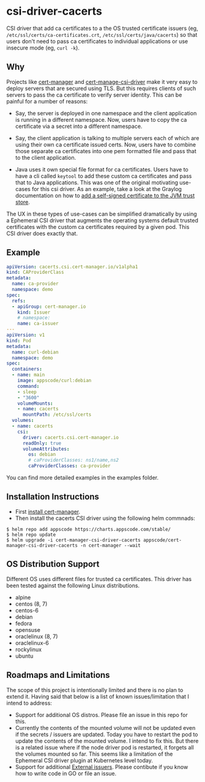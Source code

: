 # csi-driver-cacerts

CSI driver that add ca certificates to a the OS trusted certificate issuers (eg, `/etc/ssl/certs/ca-certificates.crt`, `/etc/ssl/certs/java/cacerts`) so that users don't need to pass ca certificates to individual applications or use insecure mode (eg, `curl -k`).

## Why

Projects like [cert-manager](https://github.com/jetstack/cert-manager) and [cert-manage-csi-driver](https://github.com/cert-manager/csi-driver) make it very easy to deploy servers that are secured using TLS. But this requires clients of such servers to pass the ca certificate to verify server identity. This can be painful for a number of reasons:

- Say, the server is deployed in one namespace and the client application is running in a different namespace. Now, users have to copy the ca certificate via a secret into a different namespace.

- Say, the client application is talking to multiple servers each of which are using their own ca certificate issued certs. Now, users have to combine those separate ca certificates into one pem formatted file and pass that to the client application.

- Java uses it own special file format for ca certificates. Users have to have a cli called `keytool` to add these custom ca certificates and pass that to Java applications. This was one of the original motivating use-cases for this csi driver. As an example, take a look at the Graylog documentation on how to [add a self-signed certificate to the JVM trust store](https://archivedocs.graylog.org/en/2.4/pages/configuration/https.html#adding-a-self-signed-certificate-to-the-jvm-trust-store).

The UX in these types of use-cases can be simplified dramatically by using a Ephemeral CSI driver that augments the operating systems default trusted certificates with the custom ca certificates required by a given pod. This CSI driver does exactly that.

## Example

```yaml
apiVersion: cacerts.csi.cert-manager.io/v1alpha1
kind: CAProviderClass
metadata:
  name: ca-provider
  namespace: demo
spec:
  refs:
  - apiGroup: cert-manager.io
    kind: Issuer
    # namespace:
    name: ca-issuer
---
apiVersion: v1
kind: Pod
metadata:
  name: curl-debian
  namespace: demo
spec:
  containers:
  - name: main
    image: appscode/curl:debian
    command:
    - sleep
    - "3600"
    volumeMounts:
    - name: cacerts
      mountPath: /etc/ssl/certs
  volumes:
  - name: cacerts
    csi:
      driver: cacerts.csi.cert-manager.io
      readOnly: true
      volumeAttributes:
        os: debian
        # caProviderClasses: ns1/name,ns2
        caProviderClasses: ca-provider
```

You can find more detailed examples in the examples folder.

## Installation Instructions

- First [install cert-manager](https://cert-manager.io/docs/installation/).
- Then install the cacerts CSI driver using the following helm commnads:

```
$ helm repo add appscode https://charts.appscode.com/stable/
$ helm repo update
$ helm upgrade -i cert-manager-csi-driver-cacerts appscode/cert-manager-csi-driver-cacerts -n cert-manager --wait
```

## OS Distribution Support

Different OS uses different files for trusted ca certificates. This driver has been tested against the following Linux distributions.

- alpine
- centos (8, 7)
- centos-6
- debian
- fedora
- opensuse
- oraclelinux (8, 7)
- oraclelinux-6
- rockylinux
- ubuntu

## Roadmaps and Limitations

The scope of this project is intentionally limited and there is no plan to extend it. Having said that below is a list of known issues/limitation that I intend to address:

- Support for additional OS distros. Please file an issue in this repo for this.
- Currently the contents of the mounted volume will not be updated even if the secrets / issuers are updated. Today you have to restart the pod to update the contents of the mounted volume. I intend to fix this. But there is a related issue where if the node driver pod is restarted, it forgets all the volumes mounted so far. This seems like a limitation of the Ephemeral CSI driver plugin at Kubernetes level today.
- Support for additional [External issuers](https://cert-manager.io/docs/configuration/external/).  Please contibute if you know how to write code in GO or file an issue.
